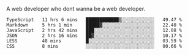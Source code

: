 A web developer who dont wanna be a web developer.

<!--START_SECTION:waka-->

```text
TypeScript   11 hrs 6 mins   ████████████▒░░░░░░░░░░░░   49.47 %
Markdown     5 hrs 1 min     █████▓░░░░░░░░░░░░░░░░░░░   22.40 %
JavaScript   2 hrs 42 mins   ███░░░░░░░░░░░░░░░░░░░░░░   12.08 %
JSON         2 hrs 16 mins   ██▓░░░░░░░░░░░░░░░░░░░░░░   10.17 %
LESS         48 mins         █░░░░░░░░░░░░░░░░░░░░░░░░   03.59 %
CSS          8 mins          ░░░░░░░░░░░░░░░░░░░░░░░░░   00.66 %
```

<!--END_SECTION:waka-->
